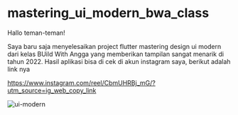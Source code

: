 # mastering_ui_modern_bwa_class

Hallo teman-teman!

Saya baru saja menyelesaikan project flutter mastering design ui modern dari kelas BUild With Angga yang memberikan tampilan sangat menarik di tahun 2022. Hasil aplikasi bisa di cek di akun instagram saya, berikut adalah link nya

https://www.instagram.com/reel/CbmUHRBj_mG/?utm_source=ig_web_copy_link

![ui-modern](https://user-images.githubusercontent.com/74108522/161437949-41dc88fa-9aba-43f0-999a-73da7f187dbe.png)
